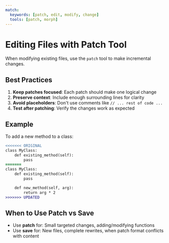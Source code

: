 ```yaml
---
match:
  keywords: [patch, edit, modify, change]
  tools: [patch, morph]
---
```


# Editing Files with Patch Tool

When modifying existing files, use the `patch` tool to make incremental changes.

## Best Practices

1. **Keep patches focused**: Each patch should make one logical change
2. **Preserve context**: Include enough surrounding lines for clarity
3. **Avoid placeholders**: Don't use comments like `// ... rest of code ...`
4. **Test after patching**: Verify the changes work as expected

## Example

To add a new method to a class:

```patch example.py
<<<<<<< ORIGINAL
class MyClass:
    def existing_method(self):
        pass
=======
class MyClass:
    def existing_method(self):
        pass

    def new_method(self, arg):
        return arg * 2
>>>>>>> UPDATED
```

## When to Use Patch vs Save

- Use **patch** for: Small targeted changes, adding/modifying functions
- Use **save** for: New files, complete rewrites, when patch format conflicts with content
